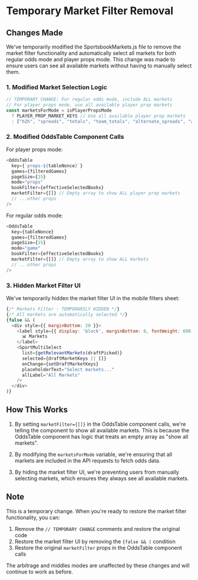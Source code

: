 # Temporary Market Filter Removal

## Changes Made

We've temporarily modified the SportsbookMarkets.js file to remove the market filter functionality and automatically select all markets for both regular odds mode and player props mode. This change was made to ensure users can see all available markets without having to manually select them.

### 1. Modified Market Selection Logic

```javascript
// TEMPORARY CHANGE: For regular odds mode, include ALL markets
// For player props mode, use all available player prop markets
const marketsForMode = isPlayerPropsMode 
  ? PLAYER_PROP_MARKET_KEYS // Use all available player prop markets
  : ["h2h", "spreads", "totals", "team_totals", "alternate_spreads", "alternate_totals", "alternate_team_totals"]; // Include all regular markets
```

### 2. Modified OddsTable Component Calls

For player props mode:
```javascript
<OddsTable
  key={`props-${tableNonce}`}
  games={filteredGames}
  pageSize={15}
  mode="props"
  bookFilter={effectiveSelectedBooks}
  marketFilter={[]} // Empty array to show ALL player prop markets
  // ...other props
/>
```

For regular odds mode:
```javascript
<OddsTable
  key={tableNonce}
  games={filteredGames}
  pageSize={15}
  mode="game"
  bookFilter={effectiveSelectedBooks}
  marketFilter={[]} // Empty array to show ALL markets
  // ...other props
/>
```

### 3. Hidden Market Filter UI

We've temporarily hidden the market filter UI in the mobile filters sheet:

```javascript
{/* Markets Filter - TEMPORARILY HIDDEN */}
{/* All markets are automatically selected */}
{false && (
  <div style={{ marginBottom: 20 }}>
    <label style={{ display: 'block', marginBottom: 8, fontWeight: 600, color: 'var(--text-primary)' }}>
      📊 Markets
    </label>
    <SportMultiSelect
      list={getRelevantMarkets(draftPicked)}
      selected={draftMarketKeys || []}
      onChange={setDraftMarketKeys}
      placeholderText="Select markets..."
      allLabel="All Markets"
    />
  </div>
)}
```

## How This Works

1. By setting `marketFilter={[]}` in the OddsTable component calls, we're telling the component to show all available markets. This is because the OddsTable component has logic that treats an empty array as "show all markets".

2. By modifying the `marketsForMode` variable, we're ensuring that all markets are included in the API requests to fetch odds data.

3. By hiding the market filter UI, we're preventing users from manually selecting markets, which ensures they always see all available markets.

## Note

This is a temporary change. When you're ready to restore the market filter functionality, you can:

1. Remove the `// TEMPORARY CHANGE` comments and restore the original code
2. Restore the market filter UI by removing the `{false && (` condition
3. Restore the original `marketFilter` props in the OddsTable component calls

The arbitrage and middles modes are unaffected by these changes and will continue to work as before.
